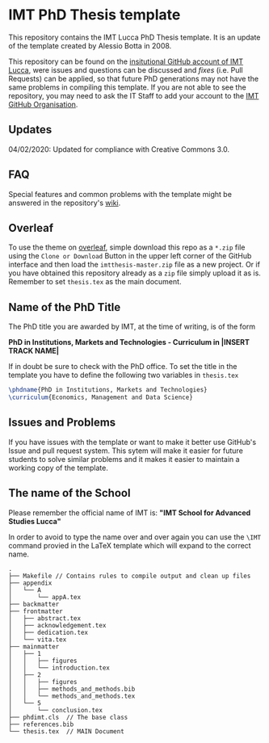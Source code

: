 # IMT PhD Thesis template

This repository contains the IMT Lucca PhD Thesis template.
It is an update of the template created by Alessio Botta in 2008.

This repository can be found on the [insitutional GitHub account of IMT Lucca](https://github.com/IMTAltiStudiLucca/imtthesis/edit/master/README.md), were issues and questions can be discussed and *fixes* (i.e. Pull Requests) can be applied, so that future PhD generations may not have the same problems in compiling this template.
If you are not able to see the repository, you may need to ask the IT Staff to add your account to the [IMT GitHub Organisation](https://github.com/IMTAltiStudiLucca/).


## Updates
04/02/2020: Updated for compliance with Creative Commons 3.0.


## FAQ

Special features and common problems with the template might be answered  in the repository's [wiki](https://github.com/IMTAltiStudiLucca/imtthesis/wiki).

## Overleaf

To use the theme on [overleaf](https://www.overleaf.com), simple download this repo as a `*.zip` file using the `Clone or Download` Button in the upper left corner of the GitHub interface and then load the `imtthesis-master.zip` file as a new project.
Or if you have obtained this repository already as a `zip` file simply upload it as is.
Remember to set `thesis.tex` as the main document.

## Name of the PhD Title

The PhD title you are awarded by IMT, at the time of writing, is of the form 

**PhD in Institutions, Markets and Technologies - Curriculum in |INSERT TRACK NAME|**

If in doubt be sure to check with the PhD office.
To set the title in the template you have to define the following two variables in `thesis.tex`

```latex
\phdname{PhD in Institutions, Markets and Technologies}
\curriculum{Economics, Management and Data Science}
```


## Issues and Problems

If you have issues with the template or want to make it better use
GitHub's Issue and pull request system.
This sytem will make it easier for future students to solve similar problems
and it makes it easier to maintain a working copy of the template.


## The name of the School

Please remember the official name of IMT is: **"IMT School for Advanced Studies Lucca"**

In order to avoid to type the name over and over again you can use the `\IMT` command
provied in the LaTeX template which will expand to the correct name.



```
.
├── Makefile // Contains rules to compile output and clean up files
├── appendix
│   └── A
│       └── appA.tex
├── backmatter
├── frontmatter
│   ├── abstract.tex
│   ├── acknowledgement.tex
│   ├── dedication.tex
│   └── vita.tex
├── mainmatter
│   ├── 1
│   │   ├── figures
│   │   └── introduction.tex
│   ├── 2
│   │   ├── figures
│   │   ├── methods_and_methods.bib
│   │   └── methods_and_methods.tex
│   └── 5
│       └── conclusion.tex
├── phdimt.cls  // The base class
├── references.bib
└── thesis.tex  // MAIN Document
```
